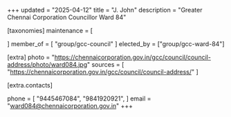 +++
updated = "2025-04-12"
title = "J. John"
description = "Greater Chennai Corporation Councillor Ward 84"

[taxonomies]
maintenance = [

]
member_of = [
    "group/gcc-council"
]
elected_by = ["group/gcc-ward-84"]

[extra]
photo = "https://chennaicorporation.gov.in/gcc/council/council-address/photo/ward084.jpg"
sources = [
    "https://chennaicorporation.gov.in/gcc/council/council-address/"
]

[extra.contacts]

phone = [
    "9445467084",
    "9841920921",
    ]
email = "ward084@chennaicorporation.gov.in"
+++